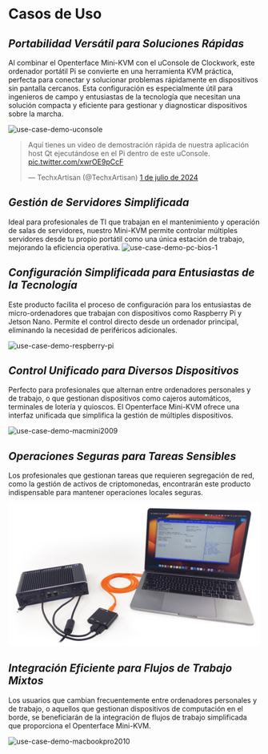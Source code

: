 # Casos de Uso
## ***Portabilidad Versátil para Soluciones Rápidas***
Al combinar el Openterface Mini-KVM con el uConsole de Clockwork, este ordenador portátil Pi se convierte en una herramienta KVM práctica, perfecta para conectar y solucionar problemas rápidamente en dispositivos sin pantalla cercanos. Esta configuración es especialmente útil para ingenieros de campo y entusiastas de la tecnología que necesitan una solución compacta y eficiente para gestionar y diagnosticar dispositivos sobre la marcha.

<img src="https://pbs.twimg.com/media/GRaeGqHa0AA_GMv?format=jpg&name=4096x4096" alt="use-case-demo-uconsole" width="560" height="560">

<blockquote class="twitter-tweet" data-media-max-width="560"><p lang="es" dir="ltr">Aquí tienes un video de demostración rápida de nuestra aplicación host Qt ejecutándose en el Pi dentro de este uConsole. <a href="https://t.co/xwrOE9pCcF">pic.twitter.com/xwrOE9pCcF</a></p>&mdash; TechxArtisan (@TechxArtisan) <a href="https://twitter.com/TechxArtisan/status/1807824199152722019?ref_src=twsrc%5Etfw">1 de julio de 2024</a></blockquote> <script async src="https://platform.twitter.com/widgets.js" charset="utf-8"></script>

## ***Gestión de Servidores Simplificada***
Ideal para profesionales de TI que trabajan en el mantenimiento y operación de salas de servidores, nuestro Mini-KVM permite controlar múltiples servidores desde tu propio portátil como una única estación de trabajo, mejorando la eficiencia operativa.
![use-case-demo-pc-bios-1](/images/product/use-case-demo-pc-bios-1.jpg)

## ***Configuración Simplificada para Entusiastas de la Tecnología***
Este producto facilita el proceso de configuración para los entusiastas de micro-ordenadores que trabajan con dispositivos como Raspberry Pi y Jetson Nano. Permite el control directo desde un ordenador principal, eliminando la necesidad de periféricos adicionales.

![use-case-demo-respberry-pi](/images/product/use-case-demo-respberry-pi.jpg)

## ***Control Unificado para Diversos Dispositivos***
Perfecto para profesionales que alternan entre ordenadores personales y de trabajo, o que gestionan dispositivos como cajeros automáticos, terminales de lotería y quioscos. El Openterface Mini-KVM ofrece una interfaz unificada que simplifica la gestión de múltiples dispositivos.

![use-case-demo-macmini2009](/images/product/use-case-demo-macmini2009-3.jpg)

## ***Operaciones Seguras para Tareas Sensibles***
Los profesionales que gestionan tareas que requieren segregación de red, como la gestión de activos de criptomonedas, encontrarán este producto indispensable para mantener operaciones locales seguras.

![use-case-demo-industrial-pc](images/product/use-case-demo-industrial-pc.jpg)

## ***Integración Eficiente para Flujos de Trabajo Mixtos***
Los usuarios que cambian frecuentemente entre ordenadores personales y de trabajo, o aquellos que gestionan dispositivos de computación en el borde, se beneficiarán de la integración de flujos de trabajo simplificada que proporciona el Openterface Mini-KVM.

![use-case-demo-macbookpro2010](/images/product/use-case-demo-macbookpro2010.jpg)